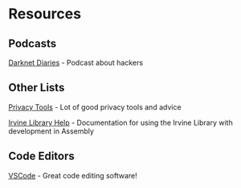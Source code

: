 # Resources 


## Podcasts

[Darknet Diaries](https://darknetdiaries.com/) - Podcast about hackers

## Other Lists

[Privacy Tools](https://privacytools.io) - Lot of good privacy tools and advice

[Irvine Library Help](https://csc.csudh.edu/mmccullough/asm/help/) - Documentation for using the Irvine Library with development in Assembly

## Code Editors
[VSCode](https://code.visualstudio.com) - Great code editing software!
